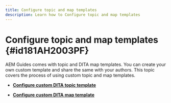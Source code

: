 ```yaml
---
title: Configure topic and map templates
description: Learn how to Configure topic and map templates
---
```


# Configure topic and map templates {#id181AH2003PF}

AEM Guides comes with topic and DITA map templates. You can create your own custom template and share the same with your authors. This topic covers the process of using custom topic and map templates.

-   **[Configure custom DITA topic template](conf-template-tags-custom-dita-topic-template.md)**  

-   **[Configure custom DITA map template](conf-template-tags-custom-dita-map-templates.md)**  


